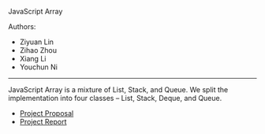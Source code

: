 JavaScript Array

Authors:
- Ziyuan Lin
- Zihao Zhou
- Xiang Li
- Youchun Ni
----

JavaScript Array is a mixture of List, Stack, and Queue. We split the implementation into four classes – List, Stack, Deque, and Queue.

* [Project Proposal](https://docs.google.com/document/d/1gPmznLMDxV70DMjj3CVXKwvv2jMJDWJDhRWrElrNjR0/)
* [Project Report](https://docs.google.com/document/d/1ACf1q2yKlVb8jxlr3cHRchNbbbx04uh7l-RHixdRWOE/)
